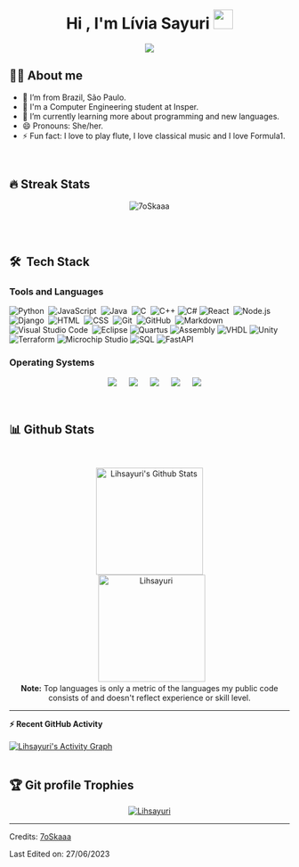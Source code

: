 <h1 align="center">Hi , I'm Lívia Sayuri <img src="https://media.giphy.com/media/hvRJCLFzcasrR4ia7z/giphy.gif" width="35"></h1>
<p align="center">
  <a href="https://github.com/DenverCoder1/readme-typing-svg"><img src="https://readme-typing-svg.herokuapp.com?lines=Computer+Engineering+Student;Curious+person;Always%20learning%20new%20things&center=true&width=500&height=50"></a>
</p>

## :sassy_woman:  About me
- :city_sunset: I’m from Brazil, São Paulo.
- :school: I'm a Computer Engineering student at Insper.
- 🌱 I’m currently learning more about programming and new languages.
- 😄 Pronouns: She/her.
- ⚡ Fun fact: I love to play flute, I love classical music and I love Formula1.

<br>

## 🔥 Streak Stats
<p align="center"><img src="https://github-readme-streak-stats.herokuapp.com/?user=Lihsayuri&theme=algolia" alt="7oSkaaa" /></p>

<br>
<br>


## 🛠 &nbsp;Tech Stack



<p align="center"> 

 ### Tools and Languages

![Python](https://img.shields.io/badge/-Python-05122A?style=flat&logo=python)&nbsp;
![JavaScript](https://img.shields.io/badge/-JavaScript-05122A?style=flat&logo=javascript)&nbsp;
![Java](https://img.shields.io/badge/-Java-05122A?style=flat&logo=Java&logoColor=FFA518)&nbsp;
![C](https://img.shields.io/badge/-C-05122A?style=flat&logo=C&logoColor=A8B9CC)&nbsp;
![C++](https://img.shields.io/badge/-C%2B%2B-05122A?style=flat&logo=C%2B%2B&logoColor=A8B9CC)
![C#](https://img.shields.io/badge/-C%23-05122A?style=flat&logo=C%20Sharp&logoColor=A8B9CC)
![React](https://img.shields.io/badge/-React-05122A?style=flat&logo=react)&nbsp;
![Node.js](https://img.shields.io/badge/-Node.js-05122A?style=flat&logo=node.js)&nbsp;
![Django](https://img.shields.io/badge/-Django-05122A?style=flat&logo=django&logoColor=092E20)&nbsp;
![HTML](https://img.shields.io/badge/-HTML-05122A?style=flat&logo=HTML5)&nbsp;
![CSS](https://img.shields.io/badge/-CSS-05122A?style=flat&logo=CSS3&logoColor=1572B6)&nbsp;
![Git](https://img.shields.io/badge/-Git-05122A?style=flat&logo=git)&nbsp;
![GitHub](https://img.shields.io/badge/-GitHub-05122A?style=flat&logo=github)&nbsp;
![Markdown](https://img.shields.io/badge/-Markdown-05122A?style=flat&logo=markdown)\
![Visual Studio Code](https://img.shields.io/badge/-Visual%20Studio%20Code-05122A?style=flat&logo=visual-studio-code&logoColor=007ACC)&nbsp;
![Eclipse](https://img.shields.io/badge/-Eclipse-05122A?style=flat&logo=eclipse-ide&logoColor=2C2255)
![Quartus](https://img.shields.io/badge/-Quartus-05122A?style=flat&logo=intel&logoColor=2C2255)
![Assembly](https://img.shields.io/badge/-Assembly-05122A?style=flat&logo=assembly&logoColor=2C2255)
![VHDL](https://img.shields.io/badge/-VHDL-05122A?style=flat&logo=vhdl&logoColor=2C2255)
![Unity](https://img.shields.io/badge/-Unity-05122A?style=flat&logo=unity&logoColor=FFFFFF)
![Terraform](https://img.shields.io/badge/-Terraform-05122A?style=flat&logo=terraform&logoColor=7B42BC)
![Microchip Studio](https://img.shields.io/badge/-Microchip%20Studio-05122A?style=flat&logo=data:image/png;base64,<BASE64-IMAGE-DATA>&logoColor=FFFFFF)
![SQL](https://img.shields.io/badge/-SQL-05122A?style=flat&logo=mysql&logoColor=FFFFFF)
![FastAPI](https://img.shields.io/badge/-FastAPI-05122A?style=flat&logo=fastapi&logoColor=009688)


### Operating Systems
 
<p align="center">
  &emsp;
    <a href="#"><img src="https://img.shields.io/badge/Linux-FCC624?style=plastic&logo=linux&logoColor=black"></a>
  &emsp;
    <a href="#"><img src="https://img.shields.io/badge/Ubuntu-E95420?style=plastic&logo=ubuntu&logoColor=white"></a>
  &emsp;
    <a href="#"><img src="https://img.shields.io/badge/Kali%20Linux-557C94?style=plastic&logo=kali-linux&logoColor=white"></a>
  &emsp;
    <a href="#"><img src="https://img.shields.io/badge/Parrot%20Linux-33AADD?style=plastic&logo=parrot&logoColor=white"></a>
  &emsp;
    <a href="#"><img src="https://img.shields.io/badge/Windows-0078D6?style=plastic&logo=windows&logoColor=white"></a>
  
</p>

<br/>

## 📊 Github Stats

  <br/>
  <p align="center">
    <a href="https://github.com/anuraghazra/github-readme-stats"><img alt="Lihsayuri's Github Stats" src="https://github-readme-stats.vercel.app/api?username=Lihsayuri&show_icons=true&count_private=true&theme=algolia" height="192px"/></a>
<br/>
  &nbsp;
	  <img src="https://github-readme-stats.vercel.app/api/top-langs?username=Lihsayuri&langs_count=10&show_icons=true&locale=en&layout=compact&theme=algolia" alt="Lihsayuri" height="192px"/>
  <br/>
  <b>Note:</b> Top languages is only a metric of the languages my public code consists of and doesn't reflect experience or skill level.
  </p>

----

  <summary><b>⚡ Recent GitHub Activity</b></summary>
  <br/>
   <a href="https://github.com/Lihsayuri"><img alt="Lihsayuri's Activity Graph" src="https://github-readme-activity-graph.vercel.app/graph?username=Lihsayuri&theme=react-dark" /></a>
  <br/>

<br/>

## :trophy: Git profile Trophies

<p align="center"> <a href="https://github.com/ryo-ma/github-profile-trophy"><img src="https://github-profile-trophy.vercel.app/?username=Lihsayuri&layout=compact&theme=algolia" alt="Lihsayuri" /></a> </p>

-----
Credits: [7oSkaaa](https://github.com/7oSkaaa)

Last Edited on: 27/06/2023

